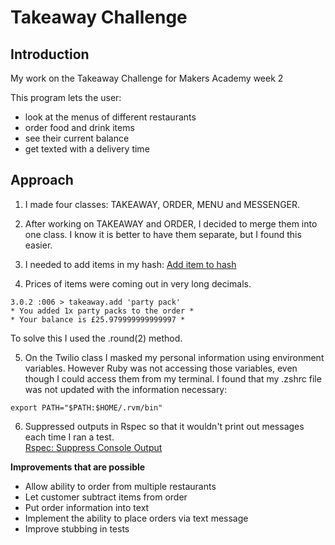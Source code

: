 Takeaway Challenge
==================
Introduction
---------

My work on the Takeaway Challenge for Makers Academy week 2

This program lets the user:
- look at the menus of different restaurants
- order food and drink items 
- see their current balance
- get texted with a delivery time

Approach
-------
1. I made four classes: TAKEAWAY, ORDER, MENU and MESSENGER.

2. After working on TAKEAWAY and ORDER, I decided to merge them into one class.  I know it is better to have them separate, but I found this easier.

3. I needed to add items in my hash: [Add item to hash ](https://stackoverflow.com/questions/9571768/how-to-add-new-item-to-hash)

4. Prices of items were coming out in very long decimals.  
```
3.0.2 :006 > takeaway.add 'party pack'
* You added 1x party packs to the order *
* Your balance is £25.979999999999997 *
```
To solve this I used the .round(2) method.

5. On the Twilio class I masked my personal information using environment variables.  However Ruby was not accessing those variables, even though I could access them from my terminal.  I found that my .zshrc file was not updated with the information necessary:

```
export PATH="$PATH:$HOME/.rvm/bin"
```

6. Suppressed outputs in Rspec so that it wouldn't print out messages each time I ran a test.  
[Rspec: Suppress Console Output ](https://stackoverflow.com/questions/15430551/suppress-console-output-during-rspec-tests)

**Improvements that are possible**

* Allow ability to order from multiple restaurants
* Let customer subtract items from order
* Put order information into text 
* Implement the ability to place orders via text message
* Improve stubbing in tests
